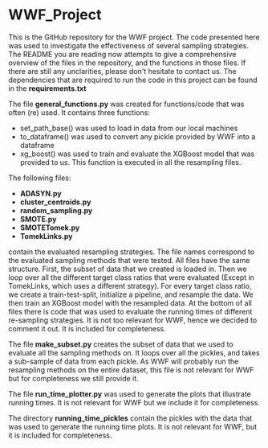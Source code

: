 # WWF_Project
This is the GitHub repository for the WWF project. The code presented here was used to investigate the effectiveness of several sampling strategies. The README you are reading now attempts to give a comprehensive overview of the files in the repository, and the functions in those files. If there are still any unclarities, please don't hesitate to contact us. The dependencies that are required to run the code in this project can be found in the **requirements.txt**

The file **general_functions.py** was created for functions/code that was often (re) used. It contains three functions:
* set_path_base() was used to load in data from our local machines
* to_dataframe() was used to convert any pickle provided by WWF into a dataframe
* xg_boost() was used to train and evaluate the XGBoost model that was provided to us. This function is executed in all the resampling files.

The following files:
* **ADASYN.py**
* **cluster_centroids.py**
* **random_sampling.py**
* **SMOTE.py**
* **SMOTETomek.py**
* **TomekLinks.py**

contain the evaluated resampling strategies. 
The file names correspond to the evaluated sampling methods that were tested. 
All files have the same structure. 
First, the subset of data that we created is loaded in. 
Then we loop over all the different target class ratios that were evaluated (Except in TomekLinks, which uses a different strategy). 
For every target class ratio, we create a train-test-split, initialize a pipeline, and resample the data.
We then train an XGBoost model with the resampled data.
At the bottom of all files there is code that was used to evaluate the running times of different re-sampling strategies. It is not too relevant for WWF, hence we decided to comment it out. It is included for completeness. 


The file **make_subset.py** creates the subset of data that we used to evaluate all the sampling methods on. It loops over all the pickles, and takes a sub-sample of data from each pickle. As WWF will probably run the resampling methods on the entire dataset, this file is not relevant for WWF but for completeness we still provide it.

The file **run_time_plotter.py** was used to generate the plots that illustrate running times. It is not relevant for WWF but we include it for completeness.

The directory **running_time_pickles** contain the pickles with the data that was used to generate the running time plots. It is not relevant for WWF, but it is included for completeness.
